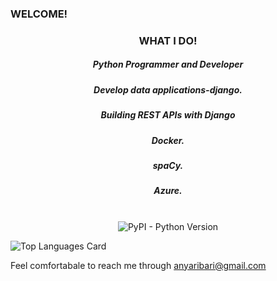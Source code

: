 ### WELCOME!

<body>
   
   <div>
   <style>
      
   div {

          background-image: url('./photo_2021-06-24_15-33-07.jpg'); 
     
     }
     
  </style>

<h3 align="center">WHAT I DO! </h3>

<h5 align="center"> Python Programmer and Developer</h5>
<h5 align="center"> Develop data applications-django. </h5>
<h5 align="center"> Building REST APIs with Django </h5>

<h5 align="center"> Docker. </h5>
<h5 align="center"> spaCy. </h5>
<h5 align="center"> Azure. </h5>

<p align="center">
  <br>
  <img alt="PyPI - Python Version" src="https://img.shields.io/pypi/pyversions/dash-bootstrap-components">
</p>

   ![Top Languages Card](https://github-readme-stats.vercel.app/api/top-langs/?username=Nyaribari&layout=compact)
   
   Feel comfortabale to reach me through anyaribari@gmail.com
  </div>
  </body>
